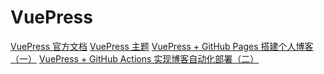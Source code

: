 # VuePress
[VuePress 官方文档](https://vuepress.vuejs.org/zh/)
[VuePress 主题](https://vuepress-theme-reco.recoluan.com/)
[VuePress + GitHub Pages 搭建个人博客（一）](https://blog.csdn.net/qq_45745523/article/details/126674971?spm=1001.2014.3001.5501)
[VuePress + GitHub Actions 实现博客自动化部署（二）](https://blog.csdn.net/qq_45745523/article/details/130295894)